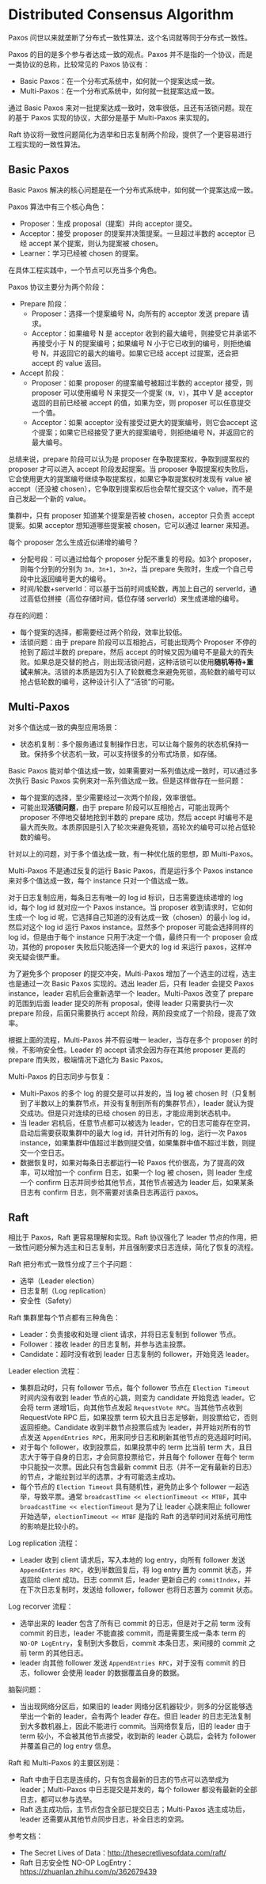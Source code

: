 # Distributed Consensus Algorithm

Paxos 问世以来就垄断了分布式一致性算法，这个名词就等同于分布式一致性。

Paxos 的目的是多个参与者达成一致的观点。Paxos 并不是指的一个协议，而是一类协议的总称，比较常见的 Paxos 协议有：

- Basic Paxos：在一个分布式系统中，如何就一个提案达成一致。
- Multi-Paxos：在一个分布式系统中，如何就一批提案达成一致。

通过 Basic Paxos 来对一批提案达成一致时，效率很低，且还有活锁问题。现在的基于 Paxos 实现的协议，大部分是基于 Multi-Paxos 来实现的。

Raft 协议将一致性问题简化为选举和日志复制两个阶段，提供了一个更容易进行工程实现的一致性算法。

## Basic Paxos

Basic Paxos 解决的核心问题是在一个分布式系统中，如何就一个提案达成一致。

Paxos 算法中有三个核心角色：

- Proposer：生成 proposal（提案）并向 acceptor 提交。
- Acceptor：接受 proposer 的提案并决策提案。一旦超过半数的 acceptor 已经 accept 某个提案，则认为提案被 chosen。
- Learner：学习已经被 chosen 的提案。

在具体工程实践中，一个节点可以充当多个角色。

Paxos 协议主要分为两个阶段：

- Prepare 阶段：
    - Proposer：选择一个提案编号 N，向所有的 acceptor 发送 prepare 请求。
    - Acceptor：如果编号 N 是 acceptor 收到的最大编号，则接受它并承诺不再接受小于 N 的提案编号；如果编号 N 小于它已收到的编号，则拒绝编号 N，并返回它的最大的编号。如果它已经 accept 过提案，还会把 accept 的 value 返回。
- Accept 阶段：
    - Proposer：如果 proposer 的提案编号被超过半数的 acceptor 接受，则 proposer 可以使用编号 N 来提交一个提案 `(N, V)`，其中 V 是 acceptor 返回的目前已经被 accept 的值，如果为空，则 proposer 可以任意提交一个值。
    - Acceptor：如果 acceptor 没有接受过更大的提案编号，则它会accept 这个提案；如果它已经接受了更大的提案编号，则拒绝编号 N，并返回它的最大编号。

总结来说，prepare 阶段可以认为是 proposer 在争取提案权，争取到提案权的 proposer 才可以进入 accept 阶段发起提案。当 proposer 争取提案权失败后，它会使用更大的提案编号继续争取提案权，如果它争取提案权时发现有 value 被 accept（还没被 chosen），它争取到提案权后也会帮忙提交这个 value，而不是自己发起一个新的 value。

集群中，只有 proposer 知道某个提案是否被 chosen，acceptor 只负责 accept 提案。如果 acceptor 想知道哪些提案被 chosen，它可以通过 learner 来知道。

每个 proposer 怎么生成近似递增的编号？

- 分配号段：可以通过给每个 proposer 分配不重复的号段。如3个 proposer，则每个分到的分别为 `3n, 3n+1, 3n+2`，当 prepare 失败时，生成一个自己号段中比返回编号更大的编号。
- 时间/轮数+serverId：可以基于当前时间或轮数，再加上自己的 serverId，通过高低位拼接（高位存储时间，低位存储 serverId）来生成递增的编号。

存在的问题：

- 每个提案的选择，都需要经过两个阶段，效率比较低。
- 活锁问题：由于 prepare 阶段可以互相抢占，可能出现两个 Proposer 不停的抢到了超过半数的 prepare，然后 accept 的时候又因为编号不是最大的而失败。如果总是交替的抢占，则出现活锁问题，这种活锁可以使用**随机等待+重试**来解决。活锁的本质是因为引入了轮数概念来避免死锁，高轮数的编号可以抢占低轮数的编号，这种设计引入了“活锁”的可能。

## Multi-Paxos

对多个值达成一致的典型应用场景：

- 状态机复制：多个服务通过复制操作日志，可以让每个服务的状态机保持一致。保持多个状态机一致，可以支持很多的分布式场景，如存储。

Basic Paxos 能对单个值达成一致，如果需要对一系列值达成一致时，可以通过多次执行 Basic Paxos 实例来对一系列值达成一致。但是这样做存在一些问题：

- 每个提案的选择，至少需要经过一次两个阶段，效率很低。
- 可能出现**活锁问题**，由于 prepare 阶段可以互相抢占，可能出现两个 proposer 不停地交替地抢到半数的 prepare 成功，然后 accept 时编号不是最大而失败。本质原因是引入了轮次来避免死锁，高轮次的编号可以抢占低轮数的编号。

针对以上的问题，对于多个值达成一致，有一种优化版的思想，即 Multi-Paxos。

Multi-Paxos 不是通过反复的运行 Basic Paxos，而是运行多个 Paxos instance 来对多个值达成一致，每个 instance 只对一个值达成一致。

对于日志复制应用，每条日志有唯一的 log id 标识，日志需要连续递增的 log id，每个 log id 就对应一个 Paxos instance。当 proposer 收到请求时，它如何生成一个 log id 呢，它选择自己知道的没有达成一致（chosen）的最小 log id，然后对这个 log id 运行 Paxos instance。显然多个 proposer 可能会选择同样的 log id，但是由于每个 instance 只用于决定一个值，最终只有一个 proposer 会成功，其他的 proposer 失败后只能选择一个更大的 log id 来运行 paxos，这样冲突无疑会很严重。

为了避免多个 proposer 的提交冲突，Multi-Paxos 增加了一个选主的过程，选主也是通过一次 Basic Paxos 实现的。选出 leader 后，只有 leader 会提交 Paxos instance，leader 宕机后会重新选举一个 leader。Multi-Paxos 改变了 prepare 的范围到后面 leader 提交的所有 proposal，使得 leader 只需要执行一次 prepare 阶段，后面只需要执行 accept 阶段，两阶段变成了一个阶段，提高了效率。

根据上面的流程，Multi-Paxos 并不假设唯一 leader，当存在多个 proposer 的时候，不影响安全性。Leader 的 accept 请求会因为存在其他 proposer 更高的 prepare 而失败，极端情况下退化为 Basic Paxos。

Multi-Paxos 的日志同步与恢复：

- Multi-Paxos 的多个 log 的提交是可以并发的，当 log 被 chosen 时（只复制到了半数以上的集群节点，并没有复制到所有的集群节点），leader 就认为提交成功。但是只对连续的已经 chosen 的日志，才能应用到状态机中。
- 当 leader 宕机后，任意节点都可以被选为 leader，它的日志可能存在空洞，启动后需要获取集群中的最大 log id，并针对所有的 log，运行一次 Paxos instance，如果集群中值超过半数则提交值，如果集群中值不超过半数，则提交一个空日志。
- 数据恢复时，如果对每条日志都运行一轮 Paxos 代价很高，为了提高的效率，可以增加一个 confirm 日志，如果一个 log 被 chosen，则 leader 生成一个 confirm 日志并同步给其他节点，其他节点被选为 leader 后，如果某条日志有 confirm 日志，则不需要对该条日志再运行 paxos。

## Raft

相比于 Paxos，Raft 更容易理解和实现。Raft 协议强化了 leader 节点的作用，把一致性问题分解为选主和日志复制，并且强制要求日志连续，简化了恢复的流程。

Raft 把分布式一致性分成了三个子问题：

- 选举（Leader election）
- 日志复制（Log replication）
- 安全性（Safety）

Raft 集群里每个节点都有三种角色：

- Leader：负责接收和处理 client 请求，并将日志复制到 follower 节点。
- Follower：接收 leader 的日志复制，并参与选主投票。
- Candidate：超时没有收到 leader 日志复制的 follower，开始竞选 leader。

Leader election 流程：

- 集群启动时，只有 follower 节点，每个 follower 节点在 `Election Timeout` 时间内没有收到 leader 节点的心跳，则变为 candidate 开始竞选 leader。它会将 term 递增1后，向其他节点发起 `RequestVote RPC`。当其他节点收到 RequestVote RPC 后，如果投票 term 较大且日志足够新，则投票给它，否则返回拒绝。Candidate 收到半数节点投票后成为 leader，并开始对所有的节点发送 `AppendEntries RPC`，用来同步日志和刷新其他节点的竞选超时时间。
- 对于每个 follower，收到投票后，如果投票中的 term 比当前 term 大，且日志大于等于自身的日志，才会同意投票给它，并且每个 follower 在每个 term 中只能投一次票。因此只有包含最新 commit 日志（并不一定有最新的日志）的节点，才能拉到过半的选票，才有可能选主成功。
- 每个节点的 `Election Timeout` 具有随机性，避免防止多个 follower 一起选举，导致平票。通常 `broadcastTime << electionTimeout << MTBF`，其中 `broadcastTime << electionTimeout` 是为了让 leader 心跳来阻止 follower 开始选举，`electionTimeout << MTBF` 是指的 Raft 的选举时间对系统可用性的影响是比较小的。

Log replication 流程：

- Leader 收到 client 请求后，写入本地的 log entry，向所有 follower 发送 `AppendEntries RPC`，收到半数回复后，将 log entry 置为 commit 状态，并返回给 client 成功。日志 commit 后，leader 更新自己的 `commitIndex`，并在下次日志复制时，发送给 follower，follower 也将日志置为 commit 状态。

Log recorver 流程：

- 选举出来的 leader 包含了所有已 commit 的日志，但是对于之前 term 没有 commit 的日志，leader 不能直接 commit，而是需要生成一条本 term 的 `NO-OP LogEntry`，复制到大多数后，commit 本条日志，来间接的 commit 之前 term 的其他日志。
- leader 向其他 follower 发送 `AppendEntries RPC`，对于没有 commit 的日志，follower 会使用 leader 的数据覆盖自身的数据。

脑裂问题：

- 当出现网络分区后，如果旧的 leader 网络分区机器较少，则多的分区能够选举出一个新的 leader，会有两个 leader 存在。但旧 leader 的日志无法复制到大多数机器上，因此不能进行 commit。当网络恢复后，旧的 leader 由于 term 较小，不会被其他节点接受，收到新的 leader 心跳后，会转为 follower 并覆盖自己的 log entry 信息。

Raft 和 Multi-Paxos 的主要区别是：

- Raft 中由于日志是连续的，只有包含最新的日志的节点可以选举成为 leader；Multi-Paxos 中日志提交是并发的，每个 follower 都没有最新的全部日志，都可以参与选举。
- Raft 选主成功后，主节点包含全部已提交日志；Multi-Paxos 选主成功后，leader 还需要从其他节点同步日志，补全日志的空洞。

参考文档：

- The Secret Lives of Data：<http://thesecretlivesofdata.com/raft/>
- Raft 日志安全性 NO-OP LogEntry：<https://zhuanlan.zhihu.com/p/362679439>